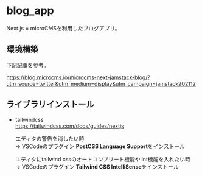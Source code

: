 # blog_app

Next.js × microCMSを利用したブログアプリ。

## 環境構築

下記記事を参考。

<https://blog.microcms.io/microcms-next-jamstack-blog/?utm_source=twitter&utm_medium=display&utm_campaign=jamstack202112>

## ライブラリインストール

- tailwindcss\
<https://tailwindcss.com/docs/guides/nextjs>

    エディタの警告を消したい時\
    → VSCodeのプラグイン **PostCSS Language Support**をインストール

    エディタにtailwind cssのオートコンプリート機能やlint機能を入れたい時\
    → VSCodeのプラグイン **Tailwind CSS IntelliSense**をインストール
